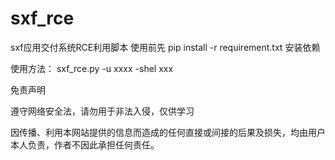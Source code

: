 # sxf_rce
sxf应用交付系统RCE利用脚本
使用前先 pip install -r requirement.txt 安装依赖

使用方法：
sxf_rce.py -u xxxx -shel xxx

免责声明

遵守网络安全法，请勿用于非法入侵，仅供学习

因传播、利用本网站提供的信息而造成的任何直接或间接的后果及损失，均由用户本人负责，作者不因此承担任何责任。
